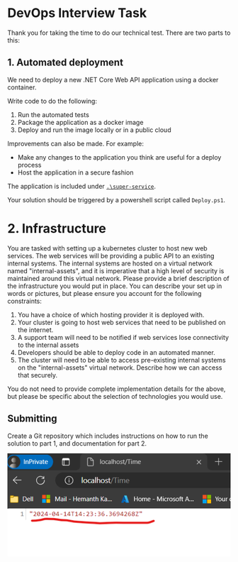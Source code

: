 # DevOps Interview Task

Thank you for taking the time to do our technical test. There are two parts to this:

## 1. Automated deployment 

We need to deploy a new .NET Core Web API application using a docker container.

Write code to do the following:

1. Run the automated tests
2. Package the application as a docker image
3. Deploy and run the image locally or in a public cloud

Improvements can also be made. For example:

- Make any changes to the application you think are useful for a deploy process
- Host the application in a secure fashion

The application is included under [`.\super-service`](`.\super-service`).

Your solution should be triggered by a powershell script called `Deploy.ps1`.

# 2. Infrastructure

You are tasked with setting up a kubernetes cluster to host new web services. The web services will be providing a public API to an existing internal systems. The internal systems are hosted on a virtual network named "internal-assets", and it is imperative that a high level of security is maintained around this virtual network.
Please provide a brief description of the infrastructure you would put in place. You can describe your set up in words or pictures, but please ensure you account for the following constraints:

1. You have a choice of which hosting provider it is deployed with.
2. Your cluster is going to host web services that need to be published on the internet.
3. A support team will need to be notified if web services lose connectivity to the internal assets
4. Developers should be able to deploy code in an automated manner.
5. The cluster will need to be able to access pre-existing internal systems on the "internal-assets" virtual network. Describe how we can access that securely.

You do not need to provide complete implementation details for the above, but please be specific about the selection of technologies you would use.

## Submitting

Create a Git repository which includes instructions on how to run the solution to part 1, and documentation for part 2.

![alt text](image.png)